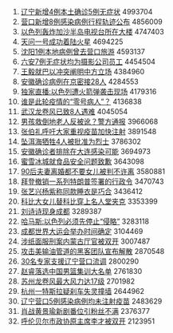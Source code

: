1. [辽宁新增4例本土确诊5例无症状](http://www.baidu.com/baidu?cl=3&tn=SE_baiduhomet8_jmjb7mjw&rsv_dl=fyb_top&fr=top1000&wd=%C1%C9%C4%FE%D0%C2%D4%F64%C0%FD%B1%BE%CD%C1%C8%B7%D5%EF5%C0%FD%CE%DE%D6%A2%D7%B4) 4993704
1. [营口新增8例感染病例行程轨迹公布](http://www.baidu.com/baidu?cl=3&tn=SE_baiduhomet8_jmjb7mjw&rsv_dl=fyb_top&fr=top1000&wd=%D3%AA%BF%DA%D0%C2%D4%F68%C0%FD%B8%D0%C8%BE%B2%A1%C0%FD%D0%D0%B3%CC%B9%EC%BC%A3%B9%AB%B2%BC) 4856009
1. [以色列轰炸加沙半岛电视台所在大楼](http://www.baidu.com/baidu?cl=3&tn=SE_baiduhomet8_jmjb7mjw&rsv_dl=fyb_top&fr=top1000&wd=%D2%D4%C9%AB%C1%D0%BA%E4%D5%A8%BC%D3%C9%B3%B0%EB%B5%BA%B5%E7%CA%D3%CC%A8%CB%F9%D4%DA%B4%F3%C2%A5) 4747403
1. [天问一号成功着陆火星](http://www.baidu.com/baidu?cl=3&tn=SE_baiduhomet8_jmjb7mjw&rsv_dl=fyb_top&fr=top1000&wd=%CC%EC%CE%CA%D2%BB%BA%C5%B3%C9%B9%A6%D7%C5%C2%BD%BB%F0%D0%C7) 4694225
1. [沈阳1例本地病例曾去营口旅游](http://www.baidu.com/baidu?cl=3&tn=SE_baiduhomet8_jmjb7mjw&rsv_dl=fyb_top&fr=top1000&wd=%C9%F2%D1%F41%C0%FD%B1%BE%B5%D8%B2%A1%C0%FD%D4%F8%C8%A5%D3%AA%BF%DA%C2%C3%D3%CE) 4593137
1. [六安7例无症状均为摄影公司员工](http://www.baidu.com/baidu?cl=3&tn=SE_baiduhomet8_jmjb7mjw&rsv_dl=fyb_top&fr=top1000&wd=%C1%F9%B0%B27%C0%FD%CE%DE%D6%A2%D7%B4%BE%F9%CE%AA%C9%E3%D3%B0%B9%AB%CB%BE%D4%B1%B9%A4) 4454504
1. [王毅就巴以冲突阐明中方立场](http://www.baidu.com/baidu?cl=3&tn=SE_baiduhomet8_jmjb7mjw&rsv_dl=fyb_top&fr=top1000&wd=%CD%F5%D2%E3%BE%CD%B0%CD%D2%D4%B3%E5%CD%BB%B2%FB%C3%F7%D6%D0%B7%BD%C1%A2%B3%A1) 4384960
1. [安徽确诊病例在京密接28人](http://www.baidu.com/baidu?cl=3&tn=SE_baiduhomet8_jmjb7mjw&rsv_dl=fyb_top&fr=top1000&wd=%B0%B2%BB%D5%C8%B7%D5%EF%B2%A1%C0%FD%D4%DA%BE%A9%C3%DC%BD%D328%C8%CB) 4284553
1. [独家直播:以色列遭火箭弹袭击现场](http://www.baidu.com/baidu?cl=3&tn=SE_baiduhomet8_jmjb7mjw&rsv_dl=fyb_top&fr=top1000&wd=%B6%C0%BC%D2%D6%B1%B2%A5%3A%D2%D4%C9%AB%C1%D0%D4%E2%BB%F0%BC%FD%B5%AF%CF%AE%BB%F7%CF%D6%B3%A1) 4179316
1. [谁是此轮疫情的“零号病人”？](http://www.baidu.com/baidu?cl=3&tn=SE_baiduhomet8_jmjb7mjw&rsv_dl=fyb_top&fr=top1000&wd=%CB%AD%CA%C7%B4%CB%C2%D6%D2%DF%C7%E9%B5%C4%A1%B0%C1%E3%BA%C5%B2%A1%C8%CB%A1%B1%A3%BF) 4136838
1. [武汉龙卷风已致8人遇难](http://www.baidu.com/baidu?cl=3&tn=SE_baiduhomet8_jmjb7mjw&rsv_dl=fyb_top&fr=top1000&wd=%CE%E4%BA%BA%C1%FA%BE%ED%B7%E7%D2%D1%D6%C28%C8%CB%D3%F6%C4%D1) 4045054
1. [男孩救倒地老人反被讹？警方通报](http://www.baidu.com/baidu?cl=3&tn=SE_baiduhomet8_jmjb7mjw&rsv_dl=fyb_top&fr=top1000&wd=%C4%D0%BA%A2%BE%C8%B5%B9%B5%D8%C0%CF%C8%CB%B7%B4%B1%BB%B6%EF%A3%BF%BE%AF%B7%BD%CD%A8%B1%A8) 3966068
1. [张伯礼呼吁大家重视疫苗加快注射](http://www.baidu.com/baidu?cl=3&tn=SE_baiduhomet8_jmjb7mjw&rsv_dl=fyb_top&fr=top1000&wd=%D5%C5%B2%AE%C0%F1%BA%F4%D3%F5%B4%F3%BC%D2%D6%D8%CA%D3%D2%DF%C3%E7%BC%D3%BF%EC%D7%A2%C9%E4) 3891548
1. [坠洱海牺牲4人被批准为烈士](http://www.baidu.com/baidu?cl=3&tn=SE_baiduhomet8_jmjb7mjw&rsv_dl=fyb_top&fr=top1000&wd=%D7%B9%B6%FD%BA%A3%CE%FE%C9%FC4%C8%CB%B1%BB%C5%FA%D7%BC%CE%AA%C1%D2%CA%BF) 3786302
1. [安徽确诊者排除在大连感染可能](http://www.baidu.com/baidu?cl=3&tn=SE_baiduhomet8_jmjb7mjw&rsv_dl=fyb_top&fr=top1000&wd=%B0%B2%BB%D5%C8%B7%D5%EF%D5%DF%C5%C5%B3%FD%D4%DA%B4%F3%C1%AC%B8%D0%C8%BE%BF%C9%C4%DC) 3694973
1. [蜜雪冰城就食品安全问题致歉](http://www.baidu.com/baidu?cl=3&tn=SE_baiduhomet8_jmjb7mjw&rsv_dl=fyb_top&fr=top1000&wd=%C3%DB%D1%A9%B1%F9%B3%C7%BE%CD%CA%B3%C6%B7%B0%B2%C8%AB%CE%CA%CC%E2%D6%C2%C7%B8) 3643098
1. [90后夫妻离婚都不要女儿被判不许离](http://www.baidu.com/baidu?cl=3&tn=SE_baiduhomet8_jmjb7mjw&rsv_dl=fyb_top&fr=top1000&wd=90%BA%F3%B7%F2%C6%DE%C0%EB%BB%E9%B6%BC%B2%BB%D2%AA%C5%AE%B6%F9%B1%BB%C5%D0%B2%BB%D0%ED%C0%EB) 3580881
1. [拜登撤销一系列特朗普签署的行政令](http://www.baidu.com/baidu?cl=3&tn=SE_baiduhomet8_jmjb7mjw&rsv_dl=fyb_top&fr=top1000&wd=%B0%DD%B5%C7%B3%B7%CF%FA%D2%BB%CF%B5%C1%D0%CC%D8%C0%CA%C6%D5%C7%A9%CA%F0%B5%C4%D0%D0%D5%FE%C1%EE) 3470743
1. [张艺兴杨紫称同款睡衣是巧合](http://www.baidu.com/baidu?cl=3&tn=SE_baiduhomet8_jmjb7mjw&rsv_dl=fyb_top&fr=top1000&wd=%D5%C5%D2%D5%D0%CB%D1%EE%D7%CF%B3%C6%CD%AC%BF%EE%CB%AF%D2%C2%CA%C7%C7%C9%BA%CF) 3436412
1. [科比大女儿替科比穿上名人堂夹克](http://www.baidu.com/baidu?cl=3&tn=SE_baiduhomet8_jmjb7mjw&rsv_dl=fyb_top&fr=top1000&wd=%BF%C6%B1%C8%B4%F3%C5%AE%B6%F9%CC%E6%BF%C6%B1%C8%B4%A9%C9%CF%C3%FB%C8%CB%CC%C3%BC%D0%BF%CB) 3353399
1. [刘诗诗现身成都](http://www.baidu.com/baidu?cl=3&tn=SE_baiduhomet8_jmjb7mjw&rsv_dl=fyb_top&fr=top1000&wd=%C1%F5%CA%AB%CA%AB%CF%D6%C9%ED%B3%C9%B6%BC) 3289387
1. [哈马斯:以色列必须先停止“侵略”](http://www.baidu.com/baidu?cl=3&tn=SE_baiduhomet8_jmjb7mjw&rsv_dl=fyb_top&fr=top1000&wd=%B9%FE%C2%ED%CB%B9%3A%D2%D4%C9%AB%C1%D0%B1%D8%D0%EB%CF%C8%CD%A3%D6%B9%A1%B0%C7%D6%C2%D4%A1%B1) 3283118
1. [成都世界大运会举办时间确定](http://www.baidu.com/baidu?cl=3&tn=SE_baiduhomet8_jmjb7mjw&rsv_dl=fyb_top&fr=top1000&wd=%B3%C9%B6%BC%CA%C0%BD%E7%B4%F3%D4%CB%BB%E1%BE%D9%B0%EC%CA%B1%BC%E4%C8%B7%B6%A8) 3104469
1. [涉纸面服刑案内蒙古厅官被双开](http://www.baidu.com/baidu?cl=3&tn=SE_baiduhomet8_jmjb7mjw&rsv_dl=fyb_top&fr=top1000&wd=%C9%E6%D6%BD%C3%E6%B7%FE%D0%CC%B0%B8%C4%DA%C3%C9%B9%C5%CC%FC%B9%D9%B1%BB%CB%AB%BF%AA) 3007487
1. [攻击美输油管道的黑客团队宣布解散](http://www.baidu.com/baidu?cl=3&tn=SE_baiduhomet8_jmjb7mjw&rsv_dl=fyb_top&fr=top1000&wd=%B9%A5%BB%F7%C3%C0%CA%E4%D3%CD%B9%DC%B5%C0%B5%C4%BA%DA%BF%CD%CD%C5%B6%D3%D0%FB%B2%BC%BD%E2%C9%A2) 2870548
1. [30名专家支援辽宁营口流调](http://www.baidu.com/baidu?cl=3&tn=SE_baiduhomet8_jmjb7mjw&rsv_dl=fyb_top&fr=top1000&wd=30%C3%FB%D7%A8%BC%D2%D6%A7%D4%AE%C1%C9%C4%FE%D3%AA%BF%DA%C1%F7%B5%F7) 2800290
1. [赵睿落选中国男篮集训大名单](http://www.baidu.com/baidu?cl=3&tn=SE_baiduhomet8_jmjb7mjw&rsv_dl=fyb_top&fr=top1000&wd=%D5%D4%EE%A3%C2%E4%D1%A1%D6%D0%B9%FA%C4%D0%C0%BA%BC%AF%D1%B5%B4%F3%C3%FB%B5%A5) 2761830
1. [苏州龙卷风最大风力达17级](http://www.baidu.com/baidu?cl=3&tn=SE_baiduhomet8_jmjb7mjw&rsv_dl=fyb_top&fr=top1000&wd=%CB%D5%D6%DD%C1%FA%BE%ED%B7%E7%D7%EE%B4%F3%B7%E7%C1%A6%B4%EF17%BC%B6) 2701982
1. [杭州一特斯拉疑刹车失灵撞墙](http://www.baidu.com/baidu?cl=3&tn=SE_baiduhomet8_jmjb7mjw&rsv_dl=fyb_top&fr=top1000&wd=%BA%BC%D6%DD%D2%BB%CC%D8%CB%B9%C0%AD%D2%C9%C9%B2%B3%B5%CA%A7%C1%E9%D7%B2%C7%BD) 2644962
1. [辽宁营口5例感染病例均未注射疫苗](http://www.baidu.com/baidu?cl=3&tn=SE_baiduhomet8_jmjb7mjw&rsv_dl=fyb_top&fr=top1000&wd=%C1%C9%C4%FE%D3%AA%BF%DA5%C0%FD%B8%D0%C8%BE%B2%A1%C0%FD%BE%F9%CE%B4%D7%A2%C9%E4%D2%DF%C3%E7) 2483629
1. [肖战黄景瑜新剧番位引粉丝不满](http://www.baidu.com/baidu?cl=3&tn=SE_baiduhomet8_jmjb7mjw&rsv_dl=fyb_top&fr=top1000&wd=%D0%A4%D5%BD%BB%C6%BE%B0%E8%A4%D0%C2%BE%E7%B7%AC%CE%BB%D2%FD%B7%DB%CB%BF%B2%BB%C2%FA) 2376377
1. [呼伦贝尔市政协原主席李才被双开](http://www.baidu.com/baidu?cl=3&tn=SE_baiduhomet8_jmjb7mjw&rsv_dl=fyb_top&fr=top1000&wd=%BA%F4%C2%D7%B1%B4%B6%FB%CA%D0%D5%FE%D0%AD%D4%AD%D6%F7%CF%AF%C0%EE%B2%C5%B1%BB%CB%AB%BF%AA) 2123951